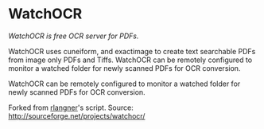 # WatchOCR
*WatchOCR is free OCR server for PDFs.*

WatchOCR uses cuneiform, and exactimage to create text searchable PDFs from image only PDFs and Tiffs. WatchOCR can be remotely configured to monitor a watched folder for newly scanned PDFs for OCR conversion.

WatchOCR can be remotely configured to monitor a watched folder for newly scanned PDFs for OCR conversion.

Forked from [rlangner](https://sourceforge.net/u/rlangner/profile/)'s script.
Source: http://sourceforge.net/projects/watchocr/
